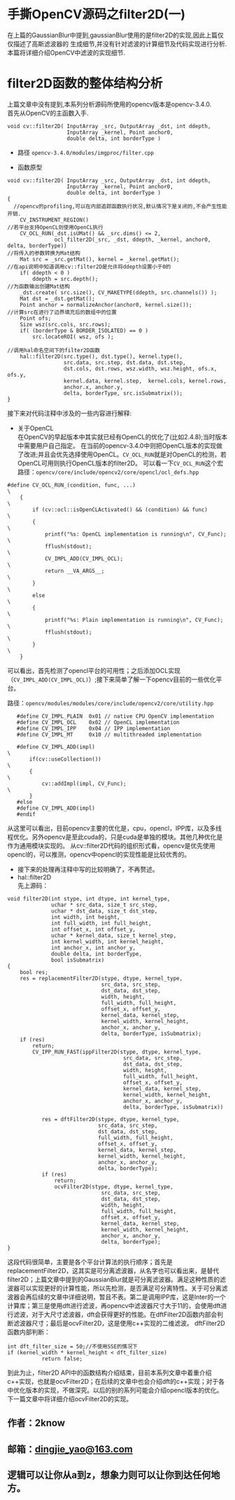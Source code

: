 # 手撕OpenCV源码之filter2D(一)
在上篇的GaussianBlur中提到,gaussianBlur使用的是filter2D的实现,因此上篇仅仅描述了高斯滤波器的
生成细节,并没有针对滤波的计算细节及代码实现进行分析.本篇将详细介绍OpenCV中滤波的实现细节.
# filter2D函数的整体结构分析    
上篇文章中没有提到,本系列分析源码所使用的opencv版本是opencv-3.4.0.       
首先从OpenCV的主函数入手.     

```
void cv::filter2D( InputArray _src, OutputArray _dst, int ddepth,
                   InputArray _kernel, Point anchor0,
                   double delta, int borderType )         

```

* 路径
`opencv-3.4.0/modules/imgproc/filter.cpp`         

* 函数原型      

```          
void cv::filter2D( InputArray _src, OutputArray _dst, int ddepth,
                   InputArray _kernel, Point anchor0,
                   double delta, int borderType )
{
  //opencv的profiling,可以在内部追踪函数执行状况,默认情况下是关闭的,不会产生性能开销.
    CV_INSTRUMENT_REGION()
//若平台支持OpenCL则使用OpenCL执行
    CV_OCL_RUN(_dst.isUMat() && _src.dims() <= 2,
               ocl_filter2D(_src, _dst, ddepth, _kernel, anchor0, delta, borderType))
//将传入的参数转换为Mat结构
    Mat src = _src.getMat(), kernel = _kernel.getMat();
//在api说明中知道调用cv::filter2D是允许将ddepth设置小于0的
    if( ddepth < 0 )
        ddepth = src.depth();
//为函数输出创建Mat结构
    _dst.create( src.size(), CV_MAKETYPE(ddepth, src.channels()) );
    Mat dst = _dst.getMat();
    Point anchor = normalizeAnchor(anchor0, kernel.size());
//计算src在进行了边界填充后的数组中的位置
    Point ofs;
    Size wsz(src.cols, src.rows);
    if( (borderType & BORDER_ISOLATED) == 0 )
        src.locateROI( wsz, ofs );

//调用hal命名空间下的filter2D函数
    hal::filter2D(src.type(), dst.type(), kernel.type(),
                  src.data, src.step, dst.data, dst.step,
                  dst.cols, dst.rows, wsz.width, wsz.height, ofs.x, ofs.y,
                  kernel.data, kernel.step,  kernel.cols, kernel.rows,
                  anchor.x, anchor.y,
                  delta, borderType, src.isSubmatrix());
}  
```     
接下来对代码注释中涉及的一些内容进行解释:     
* 关于OpenCL               
在OpenCV的早起版本中其实就已经有OpenCL的优化了(比如2.4.8);当时版本中需要用户自己指定。
在当前的opencv-3.4.0中则把OpenCL版本的实现做了改进;并且会优先选择使用OpenCL。`CV_OCL_RUN`就是对OpenCL的检测，若OpenCL可用则执行OpenCL版本的filter2D。
可以看一下`CV_OCL_RUN`这个宏           
路径：`opencv/core/include/opencv2/core/opencl/ocl_defs.hpp`       

```
#define CV_OCL_RUN_(condition, func, ...)                                   \
    {                                                                       \
        if (cv::ocl::isOpenCLActivated() && (condition) && func)            \
        {                                                                   \
            printf("%s: OpenCL implementation is running\n", CV_Func);      \
            fflush(stdout);                                                 \
            CV_IMPL_ADD(CV_IMPL_OCL);                                       \
            return __VA_ARGS__;                                             \
        }                                                                   \
        else                                                                \
        {                                                                   \
            printf("%s: Plain implementation is running\n", CV_Func);       \
            fflush(stdout);                                                 \
        }                                                                   \
    }

```         
可以看出，首先检测了opencl平台的可用性；之后添加OCL实现（`CV_IMPL_ADD(CV_IMPL_OCL)`）;接下来简单了解一下opencv目前的一些优化平台。

路径：`opencv/modules/modules/core/include/opencv2/core/utility.hpp`

```            
   #define CV_IMPL_PLAIN  0x01 // native CPU OpenCV implementation
   #define CV_IMPL_OCL    0x02 // OpenCL implementation
   #define CV_IMPL_IPP    0x04 // IPP implementation
   #define CV_IMPL_MT     0x10 // multithreaded implementation

   #define CV_IMPL_ADD(impl)                                                   \
       if(cv::useCollection())                                                 \
       {                                                                       \
           cv::addImpl(impl, CV_Func);                                         \
       }
   #else
   #define CV_IMPL_ADD(impl)
   #endif
```           
从这里可以看出，目前opencv主要的优化是，cpu，opencl，IPP库，以及多线程优化。另外opencv是至此cuda的，只是cuda是单独的模块。其他几种优化是作为通用模块实现的。
从cv::filter2D代码的组织形式看，opencv是优先使用opencl的，可以推测，opencv中opencl的实现性能是比较优秀的。         

* 接下来的处理再注释中写的比较明确了，不再赘述。           
* hal::filter2D             
先上源码：              

```         
void filter2D(int stype, int dtype, int kernel_type,
              uchar * src_data, size_t src_step,
              uchar * dst_data, size_t dst_step,
              int width, int height,
              int full_width, int full_height,
              int offset_x, int offset_y,
              uchar * kernel_data, size_t kernel_step,
              int kernel_width, int kernel_height,
              int anchor_x, int anchor_y,
              double delta, int borderType,
              bool isSubmatrix)
{
    bool res;
    res = replacementFilter2D(stype, dtype, kernel_type,
                              src_data, src_step,
                              dst_data, dst_step,
                              width, height,
                              full_width, full_height,
                              offset_x, offset_y,
                              kernel_data, kernel_step,
                              kernel_width, kernel_height,
                              anchor_x, anchor_y,
                              delta, borderType, isSubmatrix);
    if (res)
        return;
        CV_IPP_RUN_FAST(ippFilter2D(stype, dtype, kernel_type,
                                     src_data, src_step,
                                     dst_data, dst_step,
                                     width, height,
                                     full_width, full_height,
                                     offset_x, offset_y,
                                     kernel_data, kernel_step,
                                     kernel_width, kernel_height,
                                     anchor_x, anchor_y,
                                     delta, borderType, isSubmatrix))

           res = dftFilter2D(stype, dtype, kernel_type,
                             src_data, src_step,
                             dst_data, dst_step,
                             full_width, full_height,
                             offset_x, offset_y,
                             kernel_data, kernel_step,
                             kernel_width, kernel_height,
                             anchor_x, anchor_y,
                             delta, borderType);
           if (res)
               return;
               ocvFilter2D(stype, dtype, kernel_type,
                              src_data, src_step,
                              dst_data, dst_step,
                              width, height,
                              full_width, full_height,
                              offset_x, offset_y,
                              kernel_data, kernel_step,
                              kernel_width, kernel_height,
                              anchor_x, anchor_y,
                              delta, borderType);
}             
```            
这段代码很简单，主要是各个平台计算法的执行顺序；首先是replacementFilter2D，这其实是可分离滤波器，从名字也可以看出来，是替代filter2D；上篇文章中提到的GaussianBlur就是可分离滤波器。满足这种性质的滤波器可以实现更好的计算性能，所以先检测，是否满足可分离特性。关于可分离滤波器会再后续的文章中详细说明，暂且不表。第二是调用IPP库，这是Inter的一个计算库；第三是使用dft进行滤波，再opencv中滤波器尺寸大于11的，会使用dft进行滤波，对于大尺寸滤波器，dft会获得更好的性能。在dftFilter2D函数内部会判断滤波器尺寸；最后是ocvFilter2D，这是使用c++实现的二维滤波。
dftFilter2D函数内部判断：

```
int dft_filter_size = 50;//不使用SSE的情况下       
if (kernel_width * kernel_height < dft_filter_size)
           return false;
```
到此为止，filter2D API中的函数结构介绍结束，目前本系列文章中着重介绍c++实现，也就是ocvFilter2D；在后续的文章中也会介绍dft的c++实现；对于各中优化版本的实现，不做深究。以后的别的系列可能会介绍opencl版本的优化。           
下一篇文章中将详细介绍ocvFilter2D的实现。           
## 作者：2know         
## 邮箱：dingjie_yao@163.com
## 逻辑可以让你从a到z，想象力则可以让你到达任何地方。
